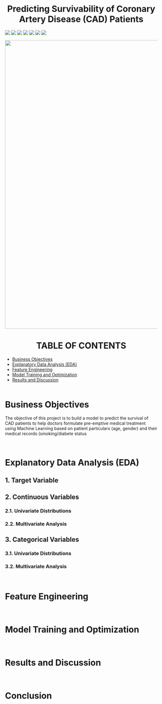 # <center> Predicting Survivability of Coronary Artery Disease (CAD) Patients </center>

![](https://img.shields.io/badge/Status-Completed-red)
![](https://img.shields.io/badge/Domain-Health%20Care-blue)
![](https://img.shields.io/badge/Language-Python-green)
![](https://img.shields.io/badge/Package-Scikit--Learn-orange)
![](https://img.shields.io/badge/Package-TensorFlow-orange)
![](https://img.shields.io/badge/Package-Numpy-orange)
![](https://img.shields.io/badge/Package-Pandas-orange)

<img src="https://user-images.githubusercontent.com/99384454/188098165-46d0c721-190f-4854-80e4-6d24eb6d700b.png" width="950">

# <center> TABLE OF CONTENTS </center>
  - [Business Objectives](#business-objectives)
  - [Explanatory Data Analysis (EDA)](#explanatory-data-analysis-eda)
  - [Feature Engineering](#feature-engineering)
  - [Model Training and Optimization](#model-training-and-optimization)
  - [Results and Discussion](#results-and-discussion)
<br><br>

# Business Objectives

The objective of this project is to build a model to predict the survival of CAD patients to help doctors formulate pre-emptive medical treatment using Machine Learning based on patient particulars (age, gender) and their medical records (smoking/diabete status

<br>

# Explanatory Data Analysis (EDA)

## 1. Target Variable
## 2. Continuous Variables
### 2.1. Univariate Distributions
### 2.2. Multivariate Analysis
## 3. Categorical Variables
### 3.1. Univariate Distributions
### 3.2. Multivariate Analysis

<br>

# Feature Engineering

<br>

# Model Training and Optimization

<br>

# Results and Discussion

<br>

# Conclusion

